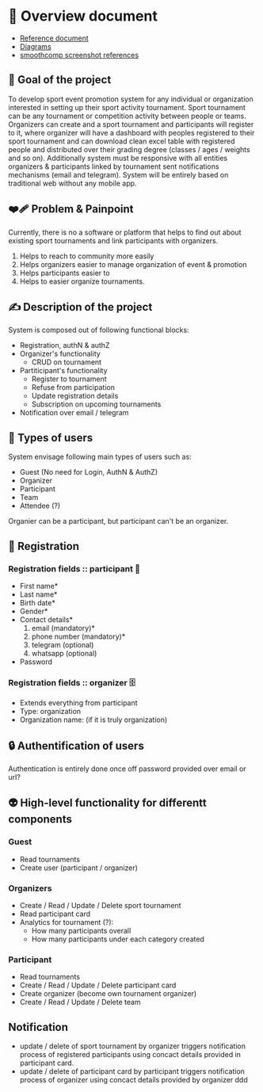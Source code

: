 # 📝 Overview document

- [Reference document](https://github.com/alexey-goloburdin/thanks/blob/main/docs/technical_requirements.md)
- [Diagrams](https://drive.google.com/file/d/1Th1LN564w9wUunSoN-fxvyu_yomoJTjR/view?usp=sharing)
- [smoothcomp screenshot references](https://drive.google.com/drive/folders/1Edz4RWEObc1ZWkKgGzi5bneJEjbabF-P?usp=sharing)

## 🚀 Goal of the project

To develop sport event promotion system for any individual or organization interested in setting up their sport activity tournament. Sport tournament can be any tournament or competition activity between people or teams. Organizers can create and a sport tournament and participants will register to it, where organizer will have a dashboard with peoples registered to their sport tournament and can download clean excel table with registered people and distributed over their grading degree (classes / ages / weights and so on). Additionally system must be responsive with all entities organizers & participants linked by tournament sent notifications mechanisms (email and telegram). System will be entirely based on traditional web without any mobile app.

## ❤️‍🩹 Problem & Painpoint

Currently, there is no a software or platform that helps to find out about existing sport tournaments and link participants with organizers.

1. Helps to reach to community more easily
2. Helps organizers easier to manage organization of event & promotion
3. Helps participants easier to 
4. Helps to easier organize tournaments.

## ✍️ Description of the project

System is composed out of following functional blocks:

- Registration, authN & authZ
- Organizer's functionality
    - CRUD on tournament
- Partiticipant's functionality
    - Register to tournament
    - Refuse from participation
    - Update registration details
    - Subscription on upcoming tournaments
- Notification over email / telegram

## 👥 Types of users

System envisage following main types of users such as:

- Guest (No need for Login, AuthN & AuthZ)
- Organizer
- Participant
- Team
- Attendee (?)

Organier can be a participant, but participant can't be an organizer.

## 🫣 Registration

### Registration fields :: participant 🏃

- First name*
- Last name*
- Birth date*
- Gender*
- Contact details*
    1. email (mandatory)*
    2. phone number (mandatory)*
    3. telegram (optional)
    4. whatsapp (optional)
- Password

### Registration fields :: organizer 🗄️

- Extends everything from participant
- Type: organization
- Organization name: (if it is truly organization)

## 🔒 Authentification of users

Authentication is entirely done once off password provided over email or url?

## 👽 High-level functionality for differentt components

### **Guest**

- Read tournaments
- Create user (participant / organizer)

### **Organizers**

- Create / Read / Update / Delete sport tournament
- Read participant card
- Analytics for tournament (?):
    - How many participants overall
    - How many participants under each category created

### **Participant**

- Read tournaments
- Create / Read / Update / Delete participant card
- Create organizer (become own tournament organizer)
- Create / Read / Update / Delete team

## **Notification**

- update / delete of sport tournament by organizer triggers notification process of registered participants using concact details provided in participant card.
- update / delete of participant card by participant triggers notification process of organizer using concact details provided by organizer ddd
